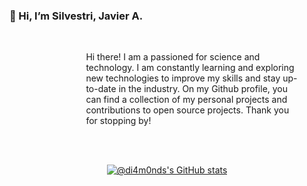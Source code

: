### 👋 Hi, I’m Silvestri, Javier A.

<!--- ![counter](https://komarev.com/ghpvc/?username=di4m0nds&color=orange&style=for-the-badge) --->

<br>

<dl><dd><dl><dd><p style="margin:0 10%;">
Hi there! I am a passioned for science and technology. I am constantly learning and exploring new technologies to improve my skills and stay up-to-date in the industry. On my Github profile, you can find a collection of my personal projects and contributions to open source projects. Thank you for stopping by!
</p></dd></dl></dd></dl>

<br>
<br>

<div align="center">

[![@di4m0nds's GitHub stats](https://github-readme-stats.vercel.app/api?username=di4m0nds&count_private=true&show_icons=true&theme=radical)](https://github.com/di4m0nds/github-readme-stats)

<!--- [![GitHub Streak](https://github-readme-streak-stats.herokuapp.com/?user=di4m0nds&theme=radical)](https://git.io/streak-stats) --->

</div>

<!---

[![@di4m0nds's Holopin board](https://holopin.io/api/user/board?user=di4m0nds)](https://holopin.io/@di4m0nds)


- 👀 I’m interested in ...
- 🌱 I’m currently learning ...
- 💞️ I’m looking to collaborate on ...
- 📫 How to reach me ...

di4m0nds/di4m0nds is a ✨ special ✨ repository because its `README.md` (this file) appears on your GitHub profile.
You can click the Preview link to take a look at your changes.

--->
